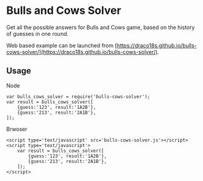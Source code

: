 Bulls and Cows Solver
=====================

Get all the possible answers for Bulls and Cows game, based on the history of guesses in one round.

Web based example can be launched from [https://draco18s.github.io/bulls-cows-solver/](https://draco18s.github.io/bulls-cows-solver/).

Usage
-----

Node

	var bulls_cows_solver = require('bulls-cows-solver');
	var result = bulls_cows_solver([
		{guess:'123', result:'1A2B'},
		{guess:'213', result:'2A1B'},
	]);

Brwoser

	<script type='text/javascript' src='bulls-cows-solver.js'></script>
	<script type='text/javascript'>
		var result = bulls_cows_solver([
			{guess:'123', result:'1A2B'},
			{guess:'213', result:'2A1B'},
		]);
	</script>

